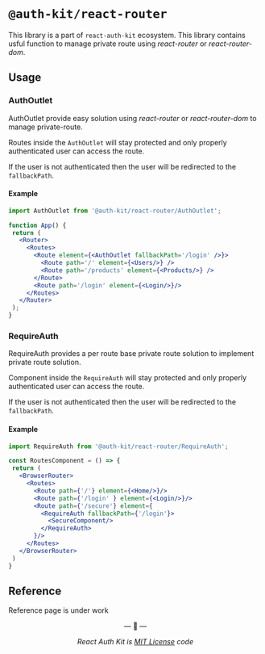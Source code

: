 # `@auth-kit/react-router`

This library is a part of `react-auth-kit` ecosystem. 
This library contains usful function to manage private route using *react-router* or *react-router-dom*.

## Usage

### AuthOutlet

AuthOutlet provide easy solution using *react-router* or *react-router-dom* to manage private-route. 

Routes inside the `AuthOutlet` will stay protected and only properly authenticated user can access the route.

If the user is not authenticated then the user will be redirected to the `fallbackPath`.

#### Example

```jsx
import AuthOutlet from '@auth-kit/react-router/AuthOutlet';

function App() {
 return (
   <Router>
     <Routes>
       <Route element={<AuthOutlet fallbackPath='/login' />}>
         <Route path='/' element={<Users/>} />
         <Route path='/products' element={<Products/>} />
       </Route>
       <Route path='/login' element={<Login/>}/>
     </Routes>
   </Router>
 );
}
```

### RequireAuth

RequireAuth provides a per route base private route solution to implement private route solution.

Component inside the `RequireAuth` will stay protected and only properly authenticated user can access the route.

If the user is not authenticated then the user will be redirected to the `fallbackPath`.


#### Example

```jsx
import RequireAuth from '@auth-kit/react-router/RequireAuth';

const RoutesComponent = () => {
 return (
   <BrowserRouter>
     <Routes>
       <Route path={'/'} element={<Home/>}/>
       <Route path={'/login' } element={<Login/>}/>
       <Route path={'/secure'} element={
         <RequireAuth fallbackPath={'/login'}>
           <SecureComponent/>
         </RequireAuth>
       }/>
     </Routes>
   </BrowserRouter>
 )
}
```

## Reference

Reference page is under work

<p align="center">&mdash; 🔑  &mdash;</p>
<p align="center"><i>React Auth Kit is <a href="https://github.com/react-auth-kit/react-auth-kit/blob/master/LICENSE">MIT License</a> code</i></p>
